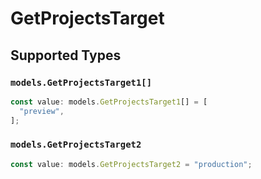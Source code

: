 # GetProjectsTarget


## Supported Types

### `models.GetProjectsTarget1[]`

```typescript
const value: models.GetProjectsTarget1[] = [
  "preview",
];
```

### `models.GetProjectsTarget2`

```typescript
const value: models.GetProjectsTarget2 = "production";
```

